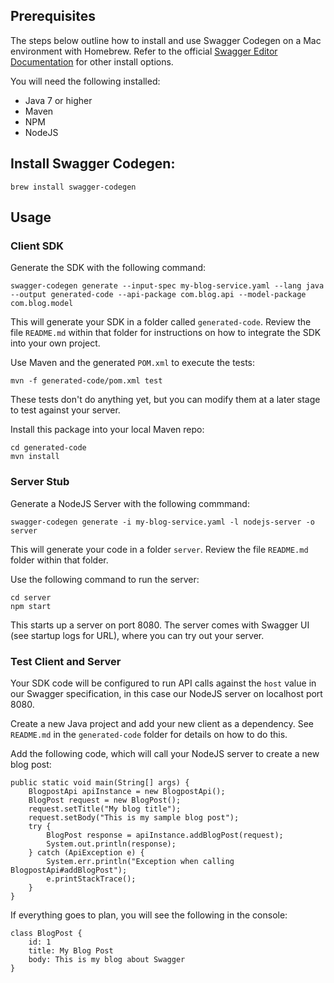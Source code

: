 ## Prerequisites
The steps below outline how to install and use Swagger Codegen on a Mac environment with Homebrew. Refer to the official 
[Swagger Editor Documentation](https://swagger.io/docs/swagger-tools/#installation-11) for other install options. 

You will need the following installed:
* Java 7 or higher
* Maven 
* NPM
* NodeJS


## Install Swagger Codegen:

```
brew install swagger-codegen
```

## Usage

### Client SDK
Generate the SDK with the following command:
```
swagger-codegen generate --input-spec my-blog-service.yaml --lang java --output generated-code --api-package com.blog.api --model-package com.blog.model
```
This will generate your SDK in a folder called `generated-code`. Review the file `README.md` within that folder for
instructions on how to integrate the SDK into your own project.

Use Maven and the generated `POM.xml` to execute the tests:
```
mvn -f generated-code/pom.xml test
``` 
These tests don't do anything yet, but you can modify them at a later stage to test against your server.

Install this package into your local Maven repo:
```
cd generated-code
mvn install
```

### Server Stub
Generate a NodeJS Server with the following commmand:
```
swagger-codegen generate -i my-blog-service.yaml -l nodejs-server -o server
```
This will generate your code in a folder `server`. Review the file `README.md` folder within that folder.

Use the following command to run the server:
```
cd server
npm start
```
This starts up a server on port 8080. The server comes with Swagger UI (see startup logs for URL), where you can try out
your server.

### Test Client and Server
Your SDK code will be configured to run API calls against the `host` value in our Swagger specification, in this case 
our NodeJS server on localhost port 8080. 

Create a new Java project and add your new client as a dependency. See `README.md` in the `generated-code` folder for 
details on how to do this.

Add the following code, which will call your NodeJS server to create a new blog post:
```
public static void main(String[] args) {
    BlogpostApi apiInstance = new BlogpostApi();
    BlogPost request = new BlogPost();
    request.setTitle("My blog title");
    request.setBody("This is my sample blog post");
    try {
        BlogPost response = apiInstance.addBlogPost(request);
        System.out.println(response);
    } catch (ApiException e) {
        System.err.println("Exception when calling BlogpostApi#addBlogPost");
        e.printStackTrace();
    }
}
```
If everything goes to plan, you will see the following in the console:
```
class BlogPost {
    id: 1
    title: My Blog Post
    body: This is my blog about Swagger
}
```

